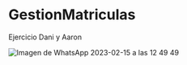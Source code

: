# GestionMatriculas
Ejercicio Dani y Aaron 

![Imagen de WhatsApp 2023-02-15 a las 12 49 49](https://user-images.githubusercontent.com/72167304/219019758-827e0e0d-4c1e-4b1e-8823-4378ba43247f.jpg)

